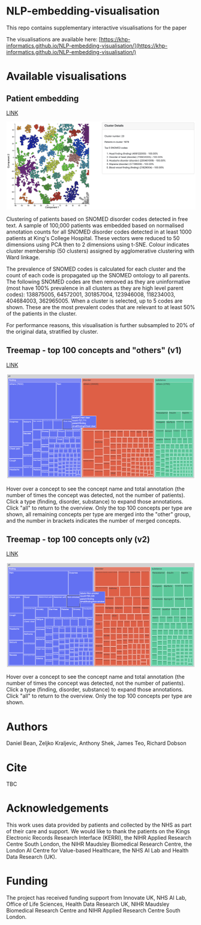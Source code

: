 # NLP-embedding-visualisation
This repo contains supplementary interactive visualisations for the paper

The visualisations are available here: [https://khp-informatics.github.io/NLP-embedding-visualisation/](https://khp-informatics.github.io/NLP-embedding-visualisation/)

# Available visualisations
## Patient embedding
[LINK](https://khp-informatics.github.io/NLP-embedding-visualisation/embedding.html)

![Screenshot of the embedding](/imgs/embedding.png)

Clustering of patients based on SNOMED disorder codes detected in free text. A sample of 100,000 patients was embedded based on normalised annotation counts for all SNOMED disorder codes detected in at least 1000 patients at King's College Hospital. These vectors were reduced to 50 dimensions using PCA then to 2 dimensions using t-SNE. Colour indicates cluster membership (50 clusters) assigned by agglomerative clustering with Ward linkage.


The prevalence of SNOMED codes is calculated for each cluster and the count of each code is propagated up the SNOMED ontology to all parents. The following SNOMED codes are then removed as they are uninformative (most have 100% prevalence in all clusters as they are high level parent codes): 138875005, 64572001, 301857004, 123946008, 118234003, 404684003, 362965005. When a cluster is selected, up to 5 codes are shown. These are the most prevalent codes that are relevant to at least 50% of the patients in the cluster.

For performance reasons, this visualisation is further subsampled to 20% of the original data, stratified by cluster.

## Treemap - top 100 concepts and "others" (v1)
[LINK](https://khp-informatics.github.io/NLP-embedding-visualisation/treemap.html)

![Screenshot of the treemap with other group](/imgs/treemap_v1.png)

Hover over a concept to see the concept name and total annotation (the number of times the concept was detected, not the number of patients). Click a type (finding, disorder, substance) to expand those annotations. Click "all" to return to the overview. Only the top 100 concepts per type are shown, all remaining concepts per type are merged into the "other" group, and the number in brackets indicates the number of merged concepts.

## Treemap - top 100 concepts only (v2)
[LINK](https://khp-informatics.github.io/NLP-embedding-visualisation/treemap_no-other.html)

![Screenshot of the treemap without other group](/imgs/treemap_v2.png)

Hover over a concept to see the concept name and total annotation (the number of times the concept was detected, not the number of patients). Click a type (finding, disorder, substance) to expand those annotations. Click "all" to return to the overview. Only the top 100 concepts per type are shown.

# Authors
Daniel Bean, Zeljko Kraljevic, Anthony Shek, James Teo, Richard Dobson

# Cite
TBC

# Acknowledgements
This work uses data provided by patients and collected by the NHS as part of their care and support. We would like to thank the patients on the Kings Electronic Records Research Interface (KERRI), the NIHR Applied Research Centre South London, the NIHR Maudsley Biomedical Research Centre, the London AI Centre for Value-based Healthcare, the NHS AI Lab and Health Data Research (UK).

# Funding
The project has received funding support from Innovate UK, NHS AI Lab, Office of Life Sciences, Health Data Research UK, NIHR Maudsley Biomedical Research Centre and NIHR Applied Research Centre South London.